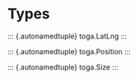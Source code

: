# Types

::: {.autonamedtuple}
toga.LatLng
:::

::: {.autonamedtuple}
toga.Position
:::

::: {.autonamedtuple}
toga.Size
:::
